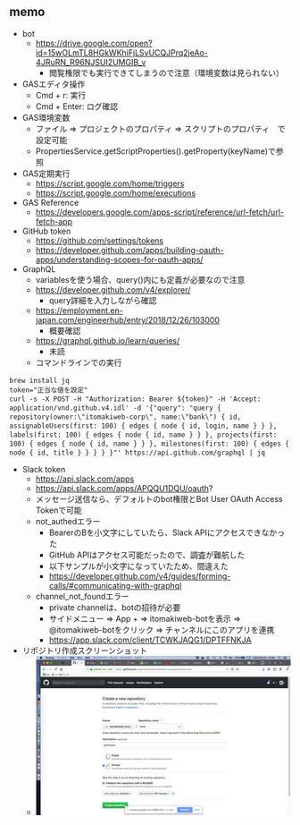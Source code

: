 ## memo

- bot
  - https://drive.google.com/open?id=15wOLmTL8HGkWKhiFjLSvUCQJPrq2jeAo-4JRuRN_R96NJSUI2UMGIB_v
    - 閲覧権限でも実行できてしまうので注意（環境変数は見られない）
- GASエディタ操作
  - Cmd + r: 実行
  - Cmd + Enter: ログ確認
- GAS環境変数
  - ファイル => プロジェクトのプロパティ => スクリプトのプロパティ　で設定可能
  - PropertiesService.getScriptProperties().getProperty(keyName)で参照
- GAS定期実行
  - https://script.google.com/home/triggers
  - https://script.google.com/home/executions
- GAS Reference
  - https://developers.google.com/apps-script/reference/url-fetch/url-fetch-app
- GitHub token
  - https://github.com/settings/tokens
  - https://developer.github.com/apps/building-oauth-apps/understanding-scopes-for-oauth-apps/
- GraphQL
  - variablesを使う場合、query()内にも定義が必要なので注意
  - https://developer.github.com/v4/explorer/
    - query詳細を入力しながら確認
  - https://employment.en-japan.com/engineerhub/entry/2018/12/26/103000
    - 概要確認
  - https://graphql.github.io/learn/queries/
    - 未読
  - コマンドラインでの実行
```
brew install jq
token="正当な値を設定"
curl -s -X POST -H "Authorization: Bearer ${token}" -H 'Accept: application/vnd.github.v4.idl' -d '{"query": "query { repository(owner:\"itomakiweb-corp\", name:\"bank\") { id, assignableUsers(first: 100) { edges { node { id, login, name } } }, labels(first: 100) { edges { node { id, name } } }, projects(first: 100) { edges { node { id, name } } }, milestones(first: 100) { edges { node { id, title } } } } }"' https://api.github.com/graphql | jq
```
- Slack token
  - https://api.slack.com/apps
  - https://api.slack.com/apps/APQQU1DQU/oauth?
  - メッセージ送信なら、デフォルトのbot権限とBot User OAuth Access Tokenで可能
  - not_authedエラー
    - BearerのBを小文字にしていたら、Slack APIにアクセスできなかった
    - GitHub APIはアクセス可能だったので、調査が難航した
    - 以下サンプルが小文字になっていたため、間違えた
    - https://developer.github.com/v4/guides/forming-calls/#communicating-with-graphql
  - channel_not_foundエラー
    - private channelは、botの招待が必要
    - サイドメニュー => App + => itomakiweb-botを表示 => @itomakiweb-botをクリック => チャンネルにこのアプリを連携
    - https://app.slack.com/client/TCWKJAQG1/DPTFFNKJA
- リポジトリ作成スクリーンショット
  - ![リポジトリ作成スクリーンショット](newRepository.png "リポジトリ作成スクリーンショット") 
